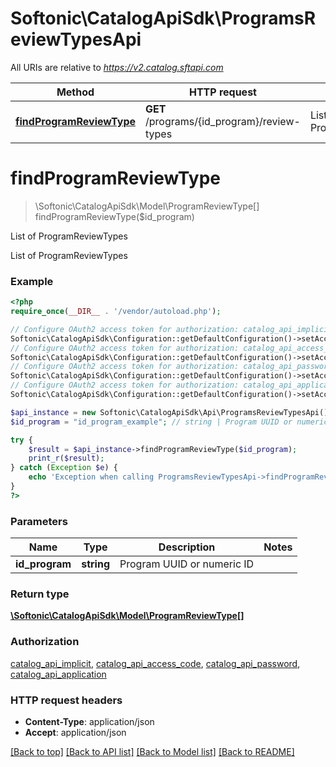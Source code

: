 # Softonic\CatalogApiSdk\ProgramsReviewTypesApi

All URIs are relative to *https://v2.catalog.sftapi.com*

Method | HTTP request | Description
------------- | ------------- | -------------
[**findProgramReviewType**](ProgramsReviewTypesApi.md#findProgramReviewType) | **GET** /programs/{id_program}/review-types | List of ProgramReviewTypes


# **findProgramReviewType**
> \Softonic\CatalogApiSdk\Model\ProgramReviewType[] findProgramReviewType($id_program)

List of ProgramReviewTypes

List of ProgramReviewTypes

### Example
```php
<?php
require_once(__DIR__ . '/vendor/autoload.php');

// Configure OAuth2 access token for authorization: catalog_api_implicit
Softonic\CatalogApiSdk\Configuration::getDefaultConfiguration()->setAccessToken('YOUR_ACCESS_TOKEN');
// Configure OAuth2 access token for authorization: catalog_api_access_code
Softonic\CatalogApiSdk\Configuration::getDefaultConfiguration()->setAccessToken('YOUR_ACCESS_TOKEN');
// Configure OAuth2 access token for authorization: catalog_api_password
Softonic\CatalogApiSdk\Configuration::getDefaultConfiguration()->setAccessToken('YOUR_ACCESS_TOKEN');
// Configure OAuth2 access token for authorization: catalog_api_application
Softonic\CatalogApiSdk\Configuration::getDefaultConfiguration()->setAccessToken('YOUR_ACCESS_TOKEN');

$api_instance = new Softonic\CatalogApiSdk\Api\ProgramsReviewTypesApi();
$id_program = "id_program_example"; // string | Program UUID or numeric ID

try {
    $result = $api_instance->findProgramReviewType($id_program);
    print_r($result);
} catch (Exception $e) {
    echo 'Exception when calling ProgramsReviewTypesApi->findProgramReviewType: ', $e->getMessage(), PHP_EOL;
}
?>
```

### Parameters

Name | Type | Description  | Notes
------------- | ------------- | ------------- | -------------
 **id_program** | **string**| Program UUID or numeric ID |

### Return type

[**\Softonic\CatalogApiSdk\Model\ProgramReviewType[]**](../Model/ProgramReviewType.md)

### Authorization

[catalog_api_implicit](../../README.md#catalog_api_implicit), [catalog_api_access_code](../../README.md#catalog_api_access_code), [catalog_api_password](../../README.md#catalog_api_password), [catalog_api_application](../../README.md#catalog_api_application)

### HTTP request headers

 - **Content-Type**: application/json
 - **Accept**: application/json

[[Back to top]](#) [[Back to API list]](../../README.md#documentation-for-api-endpoints) [[Back to Model list]](../../README.md#documentation-for-models) [[Back to README]](../../README.md)

